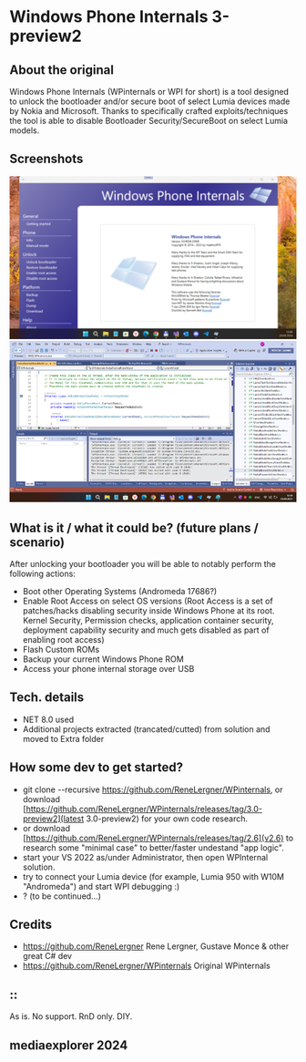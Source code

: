 # Windows Phone Internals 3-preview2

## About the original
Windows Phone Internals (WPinternals or WPI for short) is a tool designed to unlock the bootloader and/or secure boot of select Lumia devices made by Nokia and Microsoft.
Thanks to specifically crafted exploits/techniques the tool is able to disable Bootloader Security/SecureBoot on select Lumia models.

## Screenshots
![WPI 3-preview2](Images/shot01.png)
![WPI Debugging](Images/shot02.png)

## What is it / what it could be? (future plans / scenario)
After unlocking your bootloader you will be able to notably perform the following actions:
- Boot other Operating Systems (Andromeda 17686?)
- Enable Root Access on select OS versions (Root Access is a set of patches/hacks disabling security inside Windows Phone at its root. Kernel Security, Permission checks, application container security, deployment capability security and much gets disabled as part of enabling root access)
- Flash Custom ROMs
- Backup your current Windows Phone ROM
- Access your phone internal storage over USB

## Tech. details
- NET 8.0 used
- Additional projects extracted (trancated/cutted) from solution and moved to Extra folder

## How some dev to get started?
- git clone --recursive https://github.com/ReneLergner/WPinternals, or download [https://github.com/ReneLergner/WPinternals/releases/tag/3.0-preview2](latest 3.0-preview2) for your own code research.
- or download [https://github.com/ReneLergner/WPinternals/releases/tag/2.6](v2.6) to research some "minimal case" to better/faster undestand "app logic".
- start your VS 2022 as/under Administrator, then open WPInternal solution.
- try to connect your Lumia device (for example, Lumia 950 with W10M "Andromeda") and start WPI debugging :)
- ? (to be continued...) 

## Credits
- https://github.com/ReneLergner Rene Lergner, Gustave Monce & other great C# dev
- https://github.com/ReneLergner/WPinternals Original WPinternals

## ::
As is. No support. RnD only. DIY.

## mediaexplorer 2024
